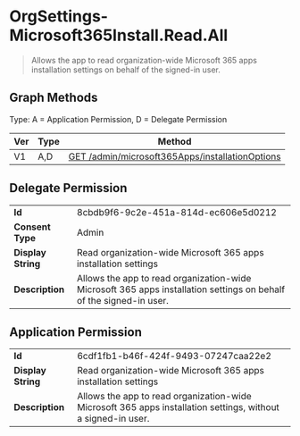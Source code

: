 # OrgSettings-Microsoft365Install.Read.All

> Allows the app to read organization-wide Microsoft 365 apps installation settings on behalf of the signed-in user.
## Graph Methods

Type: A = Application Permission, D = Delegate Permission

|Ver|Type|Method|
|-------|----|------|
|V1|A,D|[GET /admin/microsoft365Apps/installationOptions](https://docs.microsoft.com/graph/api/m365appsinstallationoptions-get?view=graph-rest-1.0&tabs=http)|
## Delegate Permission
|||
|-|-|
|**Id**|8cbdb9f6-9c2e-451a-814d-ec606e5d0212|
|**Consent Type**|Admin|
|**Display String**|Read organization-wide Microsoft 365 apps installation settings|
|**Description**|Allows the app to read organization-wide Microsoft 365 apps installation settings on behalf of the signed-in user.|
## Application Permission
|||
|-|-|
|**Id**|6cdf1fb1-b46f-424f-9493-07247caa22e2|
|**Display String**|Read organization-wide Microsoft 365 apps installation settings|
|**Description**|Allows the app to read organization-wide Microsoft 365 apps installation settings, without a signed-in user.|
